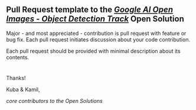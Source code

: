 ## Pull Request template to the *[Google AI Open Images - Object Detection Track](https://www.kaggle.com/c/google-ai-open-images-object-detection-track)* Open Solution

Major - and most appreciated - contribution is pull request with feature or bug fix. Each pull request initiates discussion about your code contribution.

Each pull request should be provided with minimal description about its contents.
#

Thanks!

Kuba & Kamil,

_core contributors to the Open Solutions_
